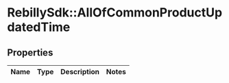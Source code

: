 # RebillySdk::AllOfCommonProductUpdatedTime

## Properties
Name | Type | Description | Notes
------------ | ------------- | ------------- | -------------

